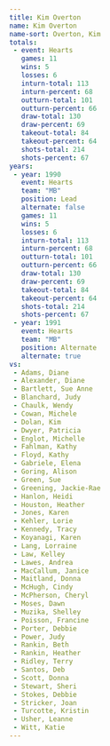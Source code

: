 ```yaml
---
title: Kim Overton
name: Kim Overton
name-sort: Overton, Kim
totals:
 - event: Hearts
   games: 11
   wins: 5
   losses: 6
   inturn-total: 113
   inturn-percent: 68
   outturn-total: 101
   outturn-percent: 66
   draw-total: 130
   draw-percent: 69
   takeout-total: 84
   takeout-percent: 64
   shots-total: 214
   shots-percent: 67
years:
 - year: 1990
   event: Hearts
   team: "MB"
   position: Lead
   alternate: false
   games: 11
   wins: 5
   losses: 6
   inturn-total: 113
   inturn-percent: 68
   outturn-total: 101
   outturn-percent: 66
   draw-total: 130
   draw-percent: 69
   takeout-total: 84
   takeout-percent: 64
   shots-total: 214
   shots-percent: 67
 - year: 1991
   event: Hearts
   team: "MB"
   position: Alternate
   alternate: true
vs:
 - Adams, Diane
 - Alexander, Diane
 - Bartlett, Sue Anne
 - Blanchard, Judy
 - Chaulk, Wendy
 - Cowan, Michele
 - Dolan, Kim
 - Dwyer, Patricia
 - Englot, Michelle
 - Fahlman, Kathy
 - Floyd, Kathy
 - Gabriele, Elena
 - Goring, Alison
 - Green, Sue
 - Greening, Jackie-Rae
 - Hanlon, Heidi
 - Houston, Heather
 - Jones, Karen
 - Kehler, Lorie
 - Kennedy, Tracy
 - Koyanagi, Karen
 - Lang, Lorraine
 - Law, Kelley
 - Lawes, Andrea
 - MacCallum, Janice
 - Maitland, Donna
 - McHugh, Cindy
 - McPherson, Cheryl
 - Moses, Dawn
 - Muzika, Shelley
 - Poisson, Francine
 - Porter, Debbie
 - Power, Judy
 - Rankin, Beth
 - Rankin, Heather
 - Ridley, Terry
 - Santos, Deb
 - Scott, Donna
 - Stewart, Sheri
 - Stokes, Debbie
 - Stricker, Joan
 - Turcotte, Kristin
 - Usher, Leanne
 - Witt, Katie
---
```

